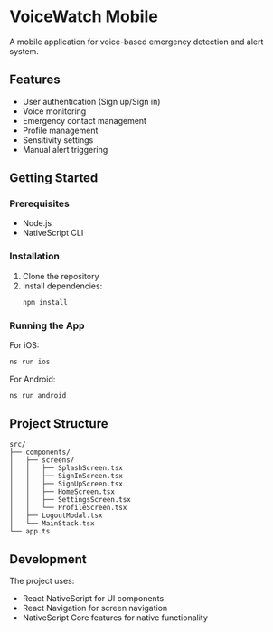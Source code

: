 # VoiceWatch Mobile

A mobile application for voice-based emergency detection and alert system.

## Features

- User authentication (Sign up/Sign in)
- Voice monitoring
- Emergency contact management
- Profile management
- Sensitivity settings
- Manual alert triggering

## Getting Started

### Prerequisites

- Node.js
- NativeScript CLI

### Installation

1. Clone the repository
2. Install dependencies:
   ```bash
   npm install
   ```

### Running the App

For iOS:
```bash
ns run ios
```

For Android:
```bash
ns run android
```

## Project Structure

```
src/
├── components/
│   ├── screens/
│   │   ├── SplashScreen.tsx
│   │   ├── SignInScreen.tsx
│   │   ├── SignUpScreen.tsx
│   │   ├── HomeScreen.tsx
│   │   ├── SettingsScreen.tsx
│   │   └── ProfileScreen.tsx
│   ├── LogoutModal.tsx
│   └── MainStack.tsx
└── app.ts
```

## Development

The project uses:
- React NativeScript for UI components
- React Navigation for screen navigation
- NativeScript Core features for native functionality